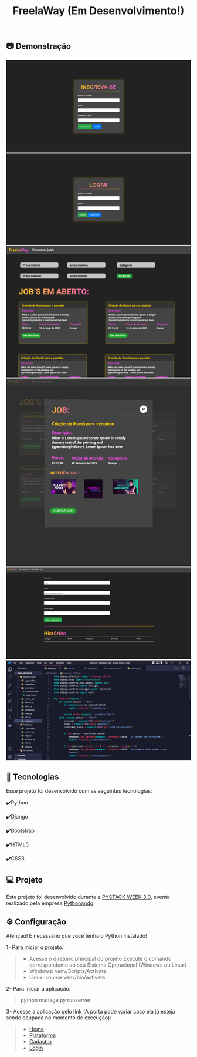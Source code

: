 <h1 align="center">
   FreelaWay (Em Desenvolvimento!)
</h1>

<br>

## :camera: Demonstração

<div align="center">

![png1](github/Cadastro.png)
![png2](github/Logar.png)
![png3](github/Jobs.png)
![png4](github/Jobs2.png)
![png4](github/Perfil.png)
![png6](github/Codigo.png)

</div>

## :rocket: Tecnologias

Esse projeto foi desenvolvido com as seguintes tecnologias:

✔️Python

✔️Django

✔️Bootstrap

✔️HTML5

✔️CSS3

## 💻 Projeto

Este projeto foi desenvolvido durante a [PYSTACK WEEK 3.0](https://pythonando.com.br/inscricao/psw3), evento realizado pela empresa [Pythonando](https://www.linkedin.com/company/pythonando/)

## ⚙ Configuração

Atenção! É necessário que você tenha o Python instalado!

1- Para iniciar o projeto:
> - Acesse o diretório principal do projeto
> Execute o comando correspondente ao seu Sistema Operacional (Windows ou Linux)
> - Windows: venv/Scripts/Activate
> - Linux: source venv/bin/activate

2- Para iniciar a aplicação:
> python manage.py runserver

3- Acesse a aplicação pelo link (A porta pode variar caso ela já esteja sendo ocupada no momento de execução):
> - [Home](http://127.0.0.1:8000)
> - [Plataforma](http://127.0.0.1:8000/plataforma)
> - [Cadastro](http://127.0.0.1:8000/auth/cadastro)
> - [Login](http://127.0.0.1:8000/auth/logar)
